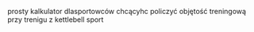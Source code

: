 prosty kalkulator dlasportowców chcącyhc policzyć objętość treningową przy trenigu z kettlebell sport
